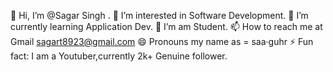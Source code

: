 👋 Hi, I’m @Sagar Singh .
👀 I’m interested in Software Development.
🌱 I’m currently learning Application Dev.
💞️ I’m am Student.
📫 How to reach me at Gmail sagart8923@gmail.com
😄 Pronouns my name as = saa·guhr
⚡ Fun fact: I am a Youtuber,currently 2k+ Genuine follower.
